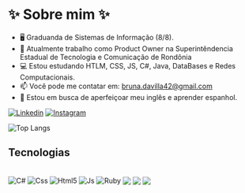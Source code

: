 # ✨ Sobre mim ✨

- 🖥️ Graduanda de Sistemas de Informação (8/8).
- 💼 Atualmente trabalho como Product Owner na Superintêndencia Estadual de Tecnologia e Comunicação de Rondônia
- 💻 Estou estudando HTLM, CSS, JS, C#, Java, DataBases e Redes Computacionais. 
- 📫 Você pode me contatar em: bruna.davilla42@gmail.com
- 💬 Estou em busca de aperfeiçoar meu inglês e aprender espanhol.

[![Linkedin](https://img.shields.io/badge/LinkedIn-0077B5?style=for-the-badge&logo=linkedin&logoColor=white)](https://linkedin.com/in/bruna-davila17)
[![Instagram](https://img.shields.io/badge/Instagram-E4405F?style=for-the-badge&logo=instagram&logoColor=white)](https://www.instagram.com/ctrlatlb?igsh=OXltc3dsZGExcHQ1)


![Top Langs](https://github-readme-stats.vercel.app/api/top-langs/?username=ctrlbrunad&layout=compact&)


## Tecnologias
<div style="display: inline_block"><br/>
<img align="center" alt="C#" src="https://img.shields.io/badge/C%23-239120?style=for-the-badge&logo=c-sharp&logoColor=white" />
<img align="center" alt="Css" src="https://img.shields.io/badge/CSS3-1572B6?style=for-the-badge&logo=css3&logoColor=white" />
<img align="center" alt="Html5" src="https://img.shields.io/badge/HTML5-E34F26?style=for-the-badge&logo=html5&logoColor=white" />
<img align="center" alt="Js" src="https://img.shields.io/badge/JavaScript-F7DF1E?style=for-the-badge&logo=javascript&logoColor=black" />
<img align="center" alt="Ruby" src="https://img.shields.io/badge/Ruby-CC342D?style=for-the-badge&logo=ruby&logoColor=white" />
<img align="center" alt"React" src="https://img.shields.io/badge/React-20232A?style=for-the-badge&logo=react&logoColor=61DAFB" />
<img align="center" alt"Bootstrap" src="https://img.shields.io/badge/Bootstrap-563D7C?style=for-the-badge&logo=bootstrap&logoColor=white" />
<img align ="center" alt"Java" src="https://img.shields.io/badge/Java-ED8B00?style=for-the-badge&logo=openjdk&logoColor=white"
</div>
